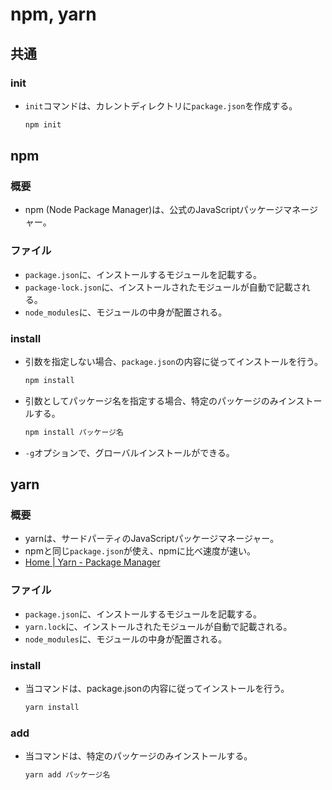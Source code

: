 ﻿# npm, yarn
## 共通
### init
- `init`コマンドは、カレントディレクトリに`package.json`を作成する。
	```bash
	npm init
	```

## npm
### 概要
- npm (Node Package Manager)は、公式のJavaScriptパッケージマネージャー。

### ファイル
- `package.json`に、インストールするモジュールを記載する。
- `package-lock.json`に、インストールされたモジュールが自動で記載される。
- `node_modules`に、モジュールの中身が配置される。

### install
- 引数を指定しない場合、`package.json`の内容に従ってインストールを行う。
  ```bash
  npm install
  ```
- 引数としてパッケージ名を指定する場合、特定のパッケージのみインストールする。
  ```bash
  npm install パッケージ名
  ```
- `-g`オプションで、グローバルインストールができる。

## yarn
### 概要
- yarnは、サードパーティのJavaScriptパッケージマネージャー。
- npmと同じ`package.json`が使え、npmに比べ速度が速い。
- [Home | Yarn - Package Manager](https://yarnpkg.com)

### ファイル
- `package.json`に、インストールするモジュールを記載する。
- `yarn.lock`に、インストールされたモジュールが自動で記載される。
- `node_modules`に、モジュールの中身が配置される。

### install
- 当コマンドは、package.jsonの内容に従ってインストールを行う。
	```bash
	yarn install
	```

### add
- 当コマンドは、特定のパッケージのみインストールする。
	```bash
	yarn add パッケージ名
	```

